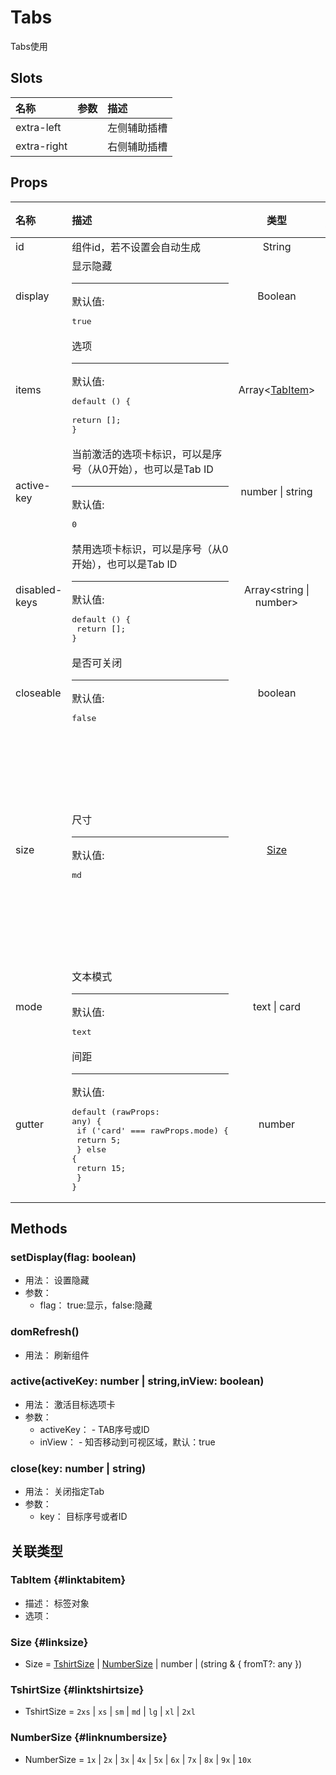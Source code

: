 # Tabs


Tabs使用

## Slots


<div class="slots">

| 名称        | 参数 | 描述         |
| :---------- | :--- | :----------- |
| extra-left  |      | 左侧辅助插槽 |
| extra-right |      | 右侧辅助插槽 |

</div>



## Props


<div class="props">

| 名称          | 描述                                                                                                                                                      |                 类型                 | 可选值                                                                                                                  |
| :------------ | :-------------------------------------------------------------------------------------------------------------------------------------------------------- | :----------------------------------: | :---------------------------------------------------------------------------------------------------------------------- |
| id            | 组件id，若不设置会自动生成                                                                                                                                |                String                |                                                                                                                         |
| display       | 显示隐藏<hr>默认值:<br><pre>true</pre>                                                                                                                    |                Boolean               |                                                                                                                         |
| items         | 选项<hr>默认值:<br><pre>default () {<br>  return [];<br>}</pre>                                                                                           | Array&lt;[TabItem](#linktabitem)&gt; |                                                                                                                         |
| active-key    | 当前激活的选项卡标识，可以是序号（从0开始），也可以是Tab ID<hr>默认值:<br><pre>0</pre>                                                                    |           number \| string           |                                                                                                                         |
| disabled-keys | 禁用选项卡标识，可以是序号（从0开始），也可以是Tab ID<hr>默认值:<br><pre>default () {<br>  return [];<br>}</pre>                                          |     Array&lt;string \| number&gt;    |                                                                                                                         |
| closeable     | 是否可关闭<hr>默认值:<br><pre>false</pre>                                                                                                                 |                boolean               |                                                                                                                         |
| size          | 尺寸<hr>默认值:<br><pre>md</pre>                                                                                                                          |           [Size](#linksize)          | `2xs` , `xs` , `sm` , `md` , `lg` , `xl` , `2xl` , `1x` , `2x` , `3x` , `4x` , `5x` , `6x` , `7x` , `8x` , `9x` , `10x` |
| mode          | 文本模式<hr>默认值:<br><pre>text</pre>                                                                                                                    |             text \| card             | `text` , `card`                                                                                                         |
| gutter        | 间距<hr>默认值:<br><pre>default (rawProps: any) {<br>  if ('card' === rawProps.mode) {<br>    return 5;<br>  } else {<br>    return 15;<br>  }<br>}</pre> |                number                |                                                                                                                         |

</div>



## Methods

### setDisplay(flag: boolean)
- 用法： 设置隐藏
- 参数：
	 - flag： true:显示，false:隐藏

### domRefresh()
- 用法： 刷新组件





### active(activeKey: number \| string,inView: boolean)
- 用法： 激活目标选项卡
- 参数：
	 - activeKey： - TAB序号或ID
	 - inView： - 知否移动到可视区域，默认：true

### close(key: number \| string)
- 用法： 关闭指定Tab
- 参数：
	 - key： 目标序号或者ID

## 关联类型



### TabItem {#linktabitem}

- 描述： 标签对象
- 选项：

### Size {#linksize}

- Size = 	 [TshirtSize](#linktshirtsize) \| [NumberSize](#linknumbersize) \| number \| (string &amp; { fromT?: any })

### TshirtSize {#linktshirtsize}

- TshirtSize = 	 `2xs` \| `xs` \| `sm` \| `md` \| `lg` \| `xl` \| `2xl`

### NumberSize {#linknumbersize}

- NumberSize = 	 `1x` \| `2x` \| `3x` \| `4x` \| `5x` \| `6x` \| `7x` \| `8x` \| `9x` \| `10x`